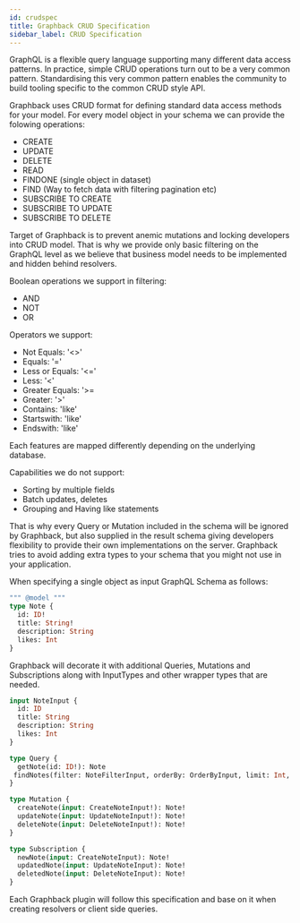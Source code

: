 ```yaml
---
id: crudspec
title: Graphback CRUD Specification
sidebar_label: CRUD Specification
---
```


GraphQL is a flexible query language supporting many different data access patterns. 
In practice, simple CRUD operations turn out to be a very common pattern. 
Standardising this very common pattern enables the community to build tooling specific to the common CRUD style API.

Graphback uses CRUD format for defining standard data access methods for your model. 
For every model object in your schema we can provide the folowing operations:

- CREATE
- UPDATE
- DELETE
- READ
- FINDONE (single object in dataset)
- FIND (Way to fetch data with filtering pagination etc)
- SUBSCRIBE TO CREATE
- SUBSCRIBE TO UPDATE
- SUBSCRIBE TO DELETE

Target of Graphback is to prevent anemic mutations and locking developers into CRUD model. 
That is why we provide only basic filtering on the GraphQL level as we believe that business model 
needs to be implemented and hidden behind resolvers. 

Boolean operations we support in filtering:
- AND
- NOT
- OR

Operators we support:
- Not Equals: '&#60;&#62;'
- Equals: '='
- Less or Equals: '<='
- Less: '<'
- Greater Equals: '>=
- Greater: '>'
- Contains: 'like'
- Startswith: 'like'
- Endswith: 'like'

Each features are mapped differently depending on the underlying database.

Capabilities we do not support:

- Sorting by multiple fields
- Batch updates, deletes
- Grouping and Having like statements

That is why every Query or Mutation included in the schema will be ignored by Graphback, but also supplied in the result schema giving developers flexibility to provide their own implementations on the server. Graphback tries to avoid adding extra types to your schema that you might not use in your application.

When specifying a single object as input GraphQL Schema as follows:

```graphql
""" @model """
type Note {
  id: ID!
  title: String!
  description: String
  likes: Int
}
```

Graphback will decorate it with additional Queries, Mutations and Subscriptions along with InputTypes and other wrapper types that are needed.

```graphql
input NoteInput {
  id: ID
  title: String
  description: String
  likes: Int
}

type Query {
  getNote(id: ID!): Note
 findNotes(filter: NoteFilterInput, orderBy: OrderByInput, limit: Int, offset: Int): NoteResultList!
} 

type Mutation {
  createNote(input: CreateNoteInput!): Note!
  updateNote(input: UpdateNoteInput!): Note!
  deleteNote(input: DeleteNoteInput!): Note!
} 

type Subscription {
  newNote(input: CreateNoteInput): Note!
  updatedNote(input: UpdateNoteInput): Note!
  deletedNote(input: DeleteNoteInput): Note!
} 
```

Each Graphback plugin will follow this specification and base on it when creating resolvers or client side queries.